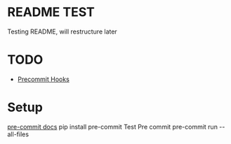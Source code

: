 # README TEST
Testing README, will restructure later

# TODO
- [Precommit Hooks](https://www.pyopensci.org/python-package-guide/package-structure-code/code-style-linting-format.html#use-pre-commit-hooks-to-run-code-formatters-and-linters-on-commits)

# Setup
[pre-commit docs](https://pre-commit.com/)
pip install pre-commit
Test Pre commit
pre-commit run --all-files
